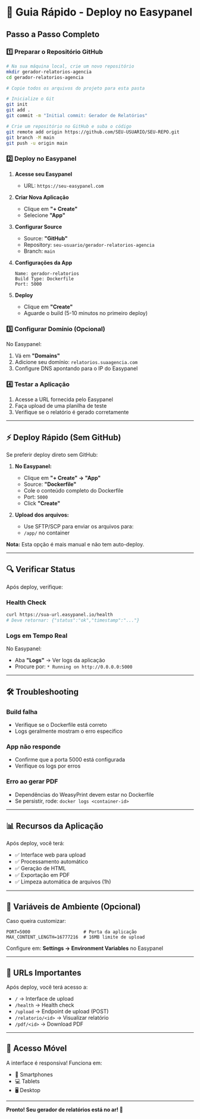 # 🚀 Guia Rápido - Deploy no Easypanel

## Passo a Passo Completo

### 1️⃣ Preparar o Repositório GitHub

```bash
# Na sua máquina local, crie um novo repositório
mkdir gerador-relatorios-agencia
cd gerador-relatorios-agencia

# Copie todos os arquivos do projeto para esta pasta

# Inicialize o Git
git init
git add .
git commit -m "Initial commit: Gerador de Relatórios"

# Crie um repositório no GitHub e suba o código
git remote add origin https://github.com/SEU-USUARIO/SEU-REPO.git
git branch -M main
git push -u origin main
```

### 2️⃣ Deploy no Easypanel

1. **Acesse seu Easypanel**
   - URL: `https://seu-easypanel.com`

2. **Criar Nova Aplicação**
   - Clique em **"+ Create"**
   - Selecione **"App"**

3. **Configurar Source**
   - Source: **"GitHub"**
   - Repository: `seu-usuario/gerador-relatorios-agencia`
   - Branch: `main`

4. **Configurações da App**
   ```
   Name: gerador-relatorios
   Build Type: Dockerfile
   Port: 5000
   ```

5. **Deploy**
   - Clique em **"Create"**
   - Aguarde o build (5-10 minutos no primeiro deploy)

### 3️⃣ Configurar Domínio (Opcional)

No Easypanel:
1. Vá em **"Domains"**
2. Adicione seu domínio: `relatorios.suaagencia.com`
3. Configure DNS apontando para o IP do Easypanel

### 4️⃣ Testar a Aplicação

1. Acesse a URL fornecida pelo Easypanel
2. Faça upload de uma planilha de teste
3. Verifique se o relatório é gerado corretamente

---

## ⚡ Deploy Rápido (Sem GitHub)

Se preferir deploy direto sem GitHub:

1. **No Easypanel:**
   - Clique em **"+ Create" → "App"**
   - Source: **"Dockerfile"**
   - Cole o conteúdo completo do Dockerfile
   - Port: `5000`
   - Click **"Create"**

2. **Upload dos arquivos:**
   - Use SFTP/SCP para enviar os arquivos para:
   - `/app/` no container

**Nota:** Esta opção é mais manual e não tem auto-deploy.

---

## 🔍 Verificar Status

Após deploy, verifique:

### Health Check
```bash
curl https://sua-url.easypanel.io/health
# Deve retornar: {"status":"ok","timestamp":"..."}
```

### Logs em Tempo Real
No Easypanel:
- Aba **"Logs"** → Ver logs da aplicação
- Procure por: `* Running on http://0.0.0.0:5000`

---

## 🛠️ Troubleshooting

### Build falha
- Verifique se o Dockerfile está correto
- Logs geralmente mostram o erro específico

### App não responde
- Confirme que a porta 5000 está configurada
- Verifique os logs por erros

### Erro ao gerar PDF
- Dependências do WeasyPrint devem estar no Dockerfile
- Se persistir, rode: `docker logs <container-id>`

---

## 📊 Recursos da Aplicação

Após deploy, você terá:
- ✅ Interface web para upload
- ✅ Processamento automático
- ✅ Geração de HTML
- ✅ Exportação em PDF
- ✅ Limpeza automática de arquivos (1h)

---

## 🔐 Variáveis de Ambiente (Opcional)

Caso queira customizar:

```env
PORT=5000                    # Porta da aplicação
MAX_CONTENT_LENGTH=16777216  # 16MB limite de upload
```

Configure em: **Settings → Environment Variables** no Easypanel

---

## 🎯 URLs Importantes

Após deploy, você terá acesso a:
- `/` → Interface de upload
- `/health` → Health check
- `/upload` → Endpoint de upload (POST)
- `/relatorio/<id>` → Visualizar relatório
- `/pdf/<id>` → Download PDF

---

## 📱 Acesso Móvel

A interface é responsiva! Funciona em:
- 📱 Smartphones
- 💻 Tablets
- 🖥️ Desktop

---

**Pronto! Seu gerador de relatórios está no ar! 🎉**
